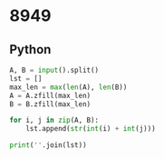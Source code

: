 # 8949

## Python

```python
A, B = input().split()
lst = []
max_len = max(len(A), len(B))
A = A.zfill(max_len)
B = B.zfill(max_len)

for i, j in zip(A, B):
    lst.append(str(int(i) + int(j)))

print(''.join(lst))

```
